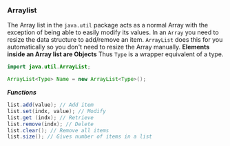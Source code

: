
### Arraylist

The Array list in the `java.util` package acts as a normal Array with the exception of being able to easily modify its values. In an `Array` you need to resize the data structure to add/remove an item. `ArrayList` does this for you automatically so you don't need to resize the Array manually. **Elements inside an Array list are Objects** Thus `Type` is a wrapper equivalent of a type. 

```java
import java.util.ArrayList;

ArrayList<Type> Name = new ArrayList<Type>(); 
```

***Functions***

```java
list.add(value); // Add item
list.set(indx, value); // Modify
list.get (indx); // Retrieve
list.remove(indx); // Delete
list.clear(); // Remove all items
list.size(); // Gives number of items in a list
```
